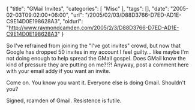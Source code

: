 {
	"title": "GMail Invites",
	"categories": [
		"Misc"
	],
	"tags": [],
	"date": "2005-02-03T09:02:00+06:00",
	"url": "/2005/02/03/D88D3766-D7ED-AD1E-C9E14D0E198628A3",
	"oldurl": "http://www.raymondcamden.com/2005/2/3/D88D3766-D7ED-AD1E-C9E14D0E198628A3"
}

So I've refrained from joining the "I've got invites" crowd, but now that Google has dropped 50 invites in my account I feel guilty... like maybe I'm not doing enough to help spread the GMail gospel. Does GMail know the kind of pressure they are putting on me?!?! Anyway, post a comment here with your email addy if you want an invite.

Come on. You know you want it. Everyone else is doing Gmail. Shouldn't you?

Signed, rcamden of Gmail. Resistence is futile.